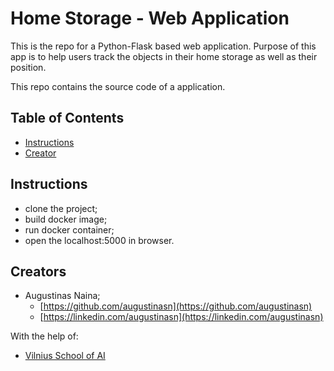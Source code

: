 # Home Storage - Web Application

This is the repo for a Python-Flask based web application. Purpose of this app is to help users track the objects in their home storage as well as their position.

This repo contains the source code of a application.

## Table of Contents

* [Instructions](#instructions)
* [Creator](#creators)

## Instructions

* clone the project;
* build docker image;
* run docker container;
* open the localhost:5000 in browser.

## Creators


* Augustinas Naina;
    - [https://github.com/augustinasn](https://github.com/augustinasn)
    - [https://linkedin.com/augustinasn](https://linkedin.com/augustinasn)

With the help of:

* [Vilnius School of AI](https://www.facebook.com/groups/vilniusschoolofai/)
